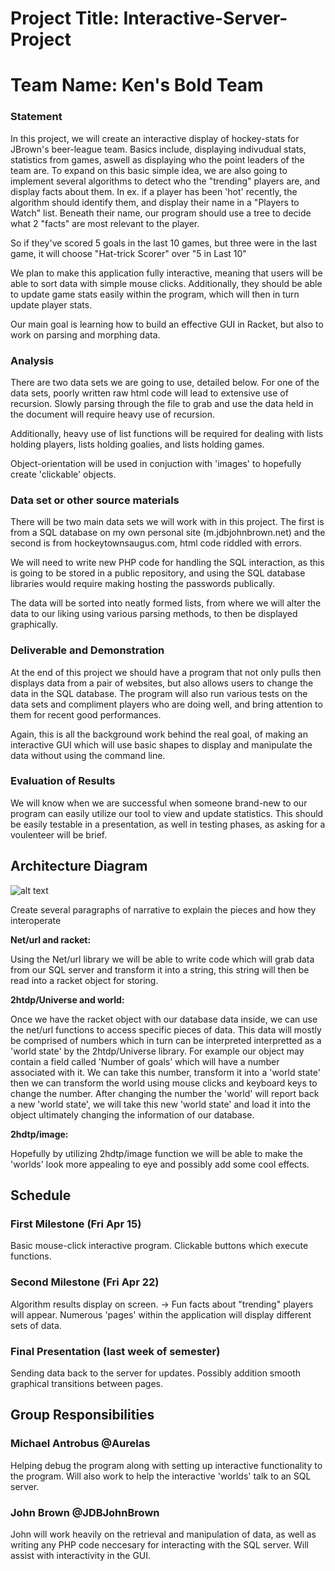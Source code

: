 
# Project Title: Interactive-Server-Project
# Team Name: Ken's Bold Team

### Statement
In this project, we will create an interactive display of hockey-stats for JBrown's beer-league team. 
Basics include, displaying indivudual stats, statistics from games, aswell as displaying who the point leaders of the team are.
To expand on this basic simple idea, we are also going to implement several algorithms to detect who the "trending" players are, and display facts about them.
In ex. if a player has been 'hot' recently, the algorithm should identify them, and display their name in a "Players to Watch" list. Beneath their name, our program should use a tree to decide what 2 "facts" are most relevant to the player.

So if they've scored 5 goals in the last 10 games, but three were in the last game, it will choose "Hat-trick Scorer" over "5 in Last 10"

We plan to make this application fully interactive, meaning that users will be able to sort data with simple mouse clicks.
Additionally, they should be able to update game stats easily within the program, which will then in turn update player stats.

Our main goal is learning how to build an effective GUI in Racket, but also to work on parsing and morphing data.

### Analysis
There are two data sets we are going to use, detailed below.
For one of the data sets, poorly written raw html code will lead to extensive use of recursion. Slowly parsing through the file to grab and use the data held in the document will require heavy use of recursion.

Additionally, heavy use of list functions will be required for dealing with lists holding players, lists holding goalies, and lists holding games.

Object-orientation will be used in conjuction with 'images' to hopefully create 'clickable' objects.


### Data set or other source materials
There will be two main data sets we will work with in this project. The first is from a SQL database on my own personal site (m.jdbjohnbrown.net) and the second is from hockeytownsaugus.com, html code riddled with errors.

We will need to write new PHP code for handling the SQL interaction, as this is going to be stored in a public repository, and using the SQL database libraries would require making hosting the passwords publically.

The data will be sorted into neatly formed lists, from where we will alter the data to our liking using various parsing methods, to then be displayed graphically.  


### Deliverable and Demonstration
At the end of this project we should have a program that not only pulls then displays data from a pair of websites, but also allows users to change the data in the SQL database. The program will also run various tests on the data sets and compliment players who are doing well, and bring attention to them for recent good performances.

Again, this is all the background work behind the real goal, of making an interactive GUI which will use basic shapes to display and manipulate the data without using the command line.

### Evaluation of Results
We will know when we are successful when someone brand-new to our program can easily utilize our tool to view and update statistics.
This should be easily testable in a presentation, as well in testing phases, as asking for a voulenteer will be brief.

## Architecture Diagram

![alt text](https://raw.githubusercontent.com/oplS16projects/Interactive-Server-Project/master/OPL%20Architecture%20interactive%20server.png)

Create several paragraphs of narrative to explain the pieces and how they interoperate

**Net/url and racket:**

Using the Net/url library we will be able to write code which will grab data from our SQL server and transform it into a string, this string will then be read into a racket object for storing.

**2htdp/Universe and world:**

Once we have the racket object with our database data inside, we can use the net/url functions to access specific pieces of data. This data will mostly be comprised of numbers which in turn can be interpreted interpretted as a 'world state' by the 2htdp/Universe library. For example our object may contain a field called 'Number of goals' which will have a number associated with it. We can take this number, transform it into a 'world state' then we can transform the world using mouse clicks and keyboard keys to change the number. After changing the number the 'world' will report back a new 'world state', we will take this new 'world state' and load it into the object ultimately changing the information of our database.

**2hdtp/image:**

Hopefully by utilizing 2hdtp/image function we will be able to make the 'worlds' look more appealing to eye and possibly add some cool effects.


## Schedule

### First Milestone (Fri Apr 15)
Basic mouse-click interactive program. Clickable buttons which execute functions.

### Second Milestone (Fri Apr 22)
Algorithm results display on screen. -> Fun facts about "trending" players will appear.
Numerous 'pages' within the application will display different sets of data.

### Final Presentation (last week of semester)
Sending data back to the server for updates.
Possibly addition smooth graphical transitions between pages.

## Group Responsibilities

### Michael Antrobus @Aurelas
Helping debug the program along with setting up interactive functionality to the program. Will also work to help the interactive 'worlds' talk to an SQL server.

### John Brown @JDBJohnBrown
John will work heavily on the retrieval and manipulation of data, as well as writing any PHP code neccesary for interacting with the SQL server.   Will assist with interactivity in the GUI.

